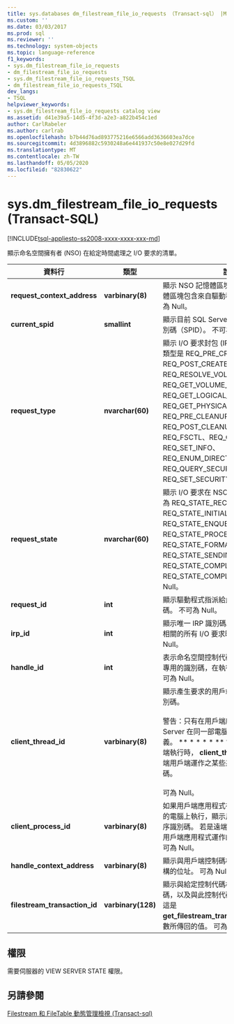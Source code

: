 ```yaml
---
title: sys.databases dm_filestream_file_io_requests （Transact-sql） |Microsoft Docs
ms.custom: ''
ms.date: 03/03/2017
ms.prod: sql
ms.reviewer: ''
ms.technology: system-objects
ms.topic: language-reference
f1_keywords:
- sys.dm_filestream_file_io_requests
- dm_filestream_file_io_requests
- sys.dm_filestream_file_io_requests_TSQL
- dm_filestream_file_io_requests_TSQL
dev_langs:
- TSQL
helpviewer_keywords:
- sys.dm_filestream_file_io_requests catalog view
ms.assetid: d41e39a5-14d5-4f3d-a2e3-a822b454c1ed
author: CarlRabeler
ms.author: carlrab
ms.openlocfilehash: b7b44d76ad893775216e6566add3636603ea7dce
ms.sourcegitcommit: 4d3896882c5930248a6e441937c50e8e027d29fd
ms.translationtype: MT
ms.contentlocale: zh-TW
ms.lasthandoff: 05/05/2020
ms.locfileid: "82830622"
---
```

# <a name="sysdm_filestream_file_io_requests-transact-sql"></a>sys.dm_filestream_file_io_requests (Transact-SQL)
[!INCLUDE[tsql-appliesto-ss2008-xxxx-xxxx-xxx-md](../../includes/tsql-appliesto-ss2008-xxxx-xxxx-xxx-md.md)]

  顯示命名空間擁有者 (NSO) 在給定時間處理之 I/O 要求的清單。  
  
|資料行|類型|說明|  
|------------|----------|-----------------|  
|**request_context_address**|**varbinary(8)**|顯示 NSO 記憶體區塊的內部位址，該記憶體區塊包含來自驅動程式的 I/O 要求。 不可為 Null。|  
|**current_spid**|**smallint**|顯示目前 SQL Server 連接的系統處理序識別碼（SPID）。 不可為 Null。|  
|**request_type**|**nvarchar(60)**|顯示 I/O 要求封包 (IRP) 類型。 可能的要求類型是 REQ_PRE_CREATE、REQ_POST_CREATE、REQ_RESOLVE_VOLUME、REQ_GET_VOLUME_INFO、REQ_GET_LOGICAL_NAME、REQ_GET_PHYSICAL_NAME、REQ_PRE_CLEANUP、REQ_POST_CLEANUP、REQ_CLOSE、REQ_FSCTL、REQ_QUERY_INFO、REQ_SET_INFO、REQ_ENUM_DIRECTORY、REQ_QUERY_SECURITY 和 REQ_SET_SECURITY。 不可為 Null|  
|**request_state**|**nvarchar(60)**|顯示 I/O 要求在 NSO 中的狀態。 可能的值為 REQ_STATE_RECEIVED、REQ_STATE_INITIALIZED、REQ_STATE_ENQUEUED、REQ_STATE_PROCESSING、REQ_STATE_FORMATTING_RESPONSE、REQ_STATE_SENDING_RESPONSE、REQ_STATE_COMPLETING 和 REQ_STATE_COMPLETED。 不可為 Null。|  
|**request_id**|**int**|顯示驅動程式指派給此要求的唯一要求識別碼。 不可為 Null。|  
|**irp_id**|**int**|顯示唯一 IRP 識別碼。 這在識別與給定 IRP 相關的所有 I/O 要求時相當實用。 不可為 Null。|  
|**handle_id**|**int**|表示命名空間控制代碼識別碼。 這是 NSO 專用的識別碼，在執行個體中是唯一的。 不可為 Null。|  
|**client_thread_id**|**varbinary(8)**|顯示產生要求的用戶端應用程式的執行緒識別碼。<br /><br /> 警告：只有在用戶端應用程式與 SQL Server 在同一部電腦上執行時，才有意義。 ** \* \* \* \* ** 當用戶端應用程式在遠端執行時， **client_thread_id**會顯示代表遠端用戶端運作之某些系統進程的執行緒識別碼。<br /><br /> 可為 Null。|  
|**client_process_id**|**varbinary(8)**|如果用戶端應用程式在與 SQL Server 相同的電腦上執行，顯示用戶端應用程式的處理序識別碼。 若是遠端用戶端，這會顯示代表用戶端應用程式運作的系統處理序識別碼。 可為 Null。|  
|**handle_context_address**|**varbinary(8)**|顯示與用戶端控制碼相關聯之內部 NSO 結構的位址。 可為 Null。|  
|**filestream_transaction_id**|**varbinary(128)**|顯示與給定控制代碼相關聯之交易的識別碼，以及與此控制代碼相關聯的所有要求。 這是**get_filestream_transaction_coNtext**函數所傳回的值。 可為 Null。|  
  
## <a name="permissions"></a>權限  
 需要伺服器的 VIEW SERVER STATE 權限。  
  
## <a name="see-also"></a>另請參閱  
 [Filestream 和 FileTable 動態管理檢視 &#40;Transact-sql&#41;](../../relational-databases/system-dynamic-management-views/filestream-and-filetable-dynamic-management-views-transact-sql.md)  
  
  
